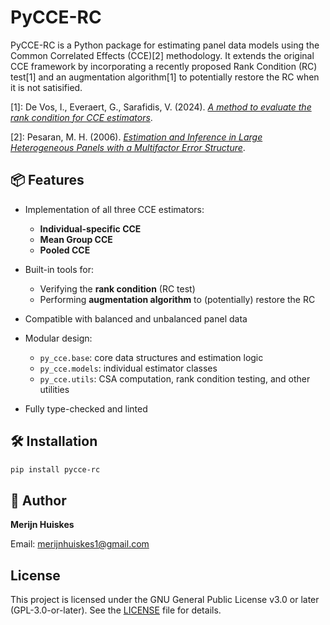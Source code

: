 # PyCCE-RC

PyCCE-RC is a Python package for estimating panel data models using the Common Correlated Effects (CCE)[2] methodology. It extends the original CCE framework by incorporating a recently proposed Rank Condition (RC) test[1] and an augmentation algorithm[1] to potentially restore the RC when it is not satisified.

[1]: De Vos, I., Everaert, G., Sarafidis, V.  (2024). *[A method to evaluate the rank condition for CCE estimators](https://www.tandfonline.com/doi/full/10.1080/07474938.2023.2292383)*.

[2]: Pesaran, M. H. (2006). *[Estimation and Inference in Large Heterogeneous Panels with a Multifactor Error Structure](https://onlinelibrary.wiley.com/doi/abs/10.1111/j.1468-0262.2006.00692.x?casa_token=a4DN2RZkTSYAAAAA%3AKu-6rvAIXhXz267YLnmEst5RCt8frPLfQSqJpIWccR4UOWI_Qg_NlQNdyiDuqv_PtJYs9wvLlKGWe0_g)*.

## 📦 Features

- Implementation of all three CCE estimators:
  - **Individual-specific CCE**
  - **Mean Group CCE**
  - **Pooled CCE**

- Built-in tools for:
  - Verifying the **rank condition** (RC test)
  - Performing **augmentation algorithm** to (potentially) restore the RC

- Compatible with balanced and unbalanced panel data

- Modular design:
  - `py_cce.base`: core data structures and estimation logic
  - `py_cce.models`: individual estimator classes
  - `py_cce.utils`: CSA computation, rank condition testing, and other utilities

- Fully type-checked and linted

## 🛠 Installation

```bash
pip install pycce-rc
```

## 👤 Author

**Merijn Huiskes**

Email: [merijnhuiskes1@gmail.com](mailto:merijnhuiskes1@gmail.com)

## License

This project is licensed under the GNU General Public License v3.0 or later (GPL-3.0-or-later).
See the [LICENSE](./LICENSE) file for details.
